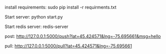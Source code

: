 install requirements: sudo pip install -r requirments.txt

Start server: python start.py

Start redis server: redis-server

post: http://127.0.0.1:5000/push?lat=45.424571&lng=-75.695661&msg=hello

pull: http://127.0.0.1:5000/pull?lat=45.424571&lng=-75.695661


